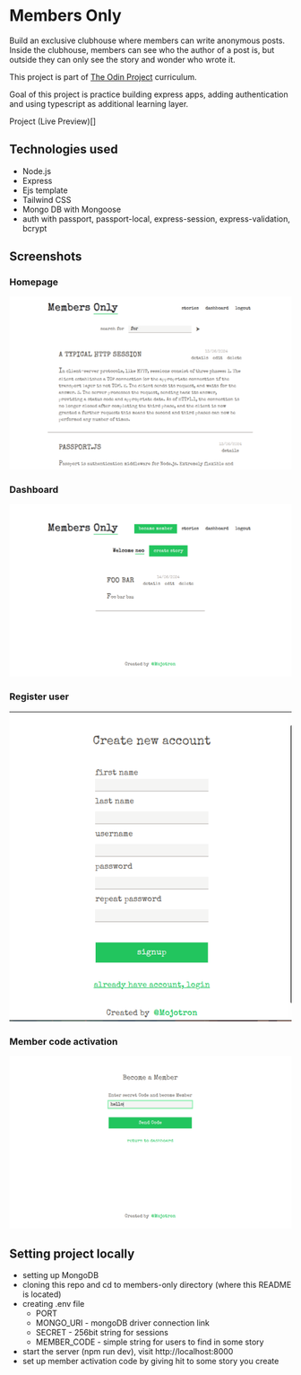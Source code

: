 # Members Only

Build an exclusive clubhouse where members can write anonymous posts. Inside the clubhouse, members can see who the author of a post is, but outside they can only see the story and wonder who wrote it.

This project is part of [The Odin Project](https://www.theodinproject.com/lessons/nodejs-mini-message-board) curriculum.

Goal of this project is practice building express apps, adding authentication and using typescript as additional learning layer.

Project (Live Preview)[]

## Technologies used

- Node.js
- Express
- Ejs template
- Tailwind CSS
- Mongo DB with Mongoose
- auth with passport, passport-local, express-session, express-validation, bcrypt

## Screenshots

### Homepage

![Home page.](/src/public/screenshots/screenshot-home-page.png 'This is a sample image.')

### Dashboard

![Dashboard page.](/src/public/screenshots/screenshot-dashboard-page.png 'This is a sample image.')

### Register user

![Register user page.](/src/public/screenshots/screenshot-register-page.png 'This is a sample image.')

### Member code activation

![Activate member code.](/src/public/screenshots/screenshot-member-page.png 'This is a sample image.')

## Setting project locally

- setting up MongoDB
- cloning this repo and cd to members-only directory (where this README is located)
- creating .env file
  - PORT
  - MONGO_URI - mongoDB driver connection link
  - SECRET - 256bit string for sessions
  - MEMBER_CODE - simple string for users to find in some story
- start the server (npm run dev), visit http://localhost:8000
- set up member activation code by giving hit to some story you create
